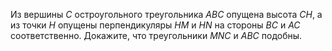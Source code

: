Из вершины $C$ остроугольного треугольника $ABC$ опущена высота $CH$, а из точки $H$ опущены перпендикуляры $HM$ и $HN$ на стороны $BC$ и $AC$ соответственно. Докажите, что треугольники $MNC$ и $ABC$ подобны.